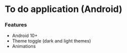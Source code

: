 # To do application (Android)

### Features
- Android 10+
- Theme toggle (dark and light themes)
- Animations
